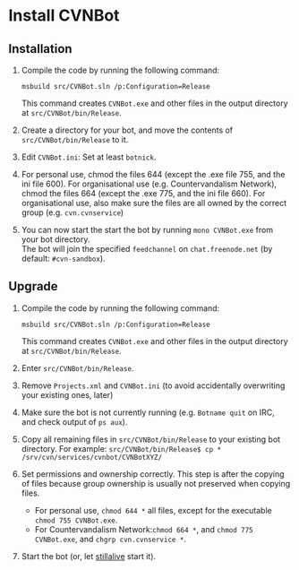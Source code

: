 # Install CVNBot

## Installation

1. Compile the code by running the following command:

   `msbuild src/CVNBot.sln /p:Configuration=Release`

   This command creates `CVNBot.exe` and other files in the output directory at `src/CVNBot/bin/Release`.
1. Create a directory for your bot, and move the contents of `src/CVNBot/bin/Release` to it.
1. Edit `CVNBot.ini`: Set at least `botnick`.
1. For personal use, chmod the files 644 (except the .exe file 755, and the ini file 600). For organisational use (e.g. Countervandalism Network), chmod the files 664 (except the .exe 775, and the ini file 660). For organisational use, also make sure the files are all owned by the correct group (e.g. `cvn.cvnservice`)
1. You can now start the start the bot by running `mono CVNBot.exe` from your bot directory.<br/>The bot will join the specified `feedchannel` on `chat.freenode.net` (by default: `#cvn-sandbox`).

## Upgrade

1. Compile the code by running the following command:

   `msbuild src/CVNBot.sln /p:Configuration=Release`

   This command creates `CVNBot.exe` and other files in the output directory at `src/CVNBot/bin/Release`.
1. Enter `src/CVNBot/bin/Release`.
1. Remove `Projects.xml` and `CVNBot.ini` (to avoid accidentally overwriting your existing ones, later)
1. Make sure the bot is not currently running (e.g. `Botname quit` on IRC, and check output of `ps aux`).
1. Copy all remaining files in `src/CVNBot/bin/Release` to your existing bot directory. For example: `src/CVNBot/bin/Release$ cp * /srv/cvn/services/cvnbot/CVNBotXYZ/`
1. Set permissions and ownership correctly. This step is after the copying of files because group ownership is usually not preserved when copying files.
   * For personal use, `chmod 644 *` all files, except for the executable `chmod 755 CVNBot.exe`.
   * For Countervandalism Network:`chmod 664 *`, and `chmod 775 CVNBot.exe`, and `chgrp cvn.cvnservice *`.
1. Start the bot (or, let [stillalive](https://github.com/countervandalism/stillalive) start it).
